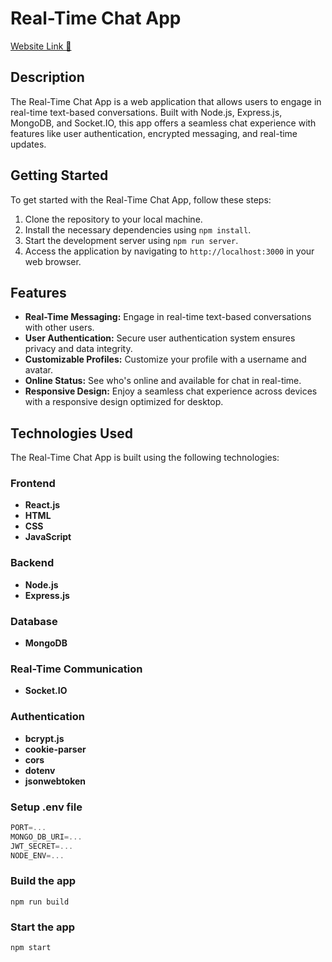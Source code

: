 # Real-Time Chat App

[Website Link 🚀](https://mern-chat-app-master-prod.onrender.com)

## Description

The Real-Time Chat App is a web application that allows users to engage in real-time text-based conversations. Built with Node.js, Express.js, MongoDB, and Socket.IO, this app offers a seamless chat experience with features like user authentication, encrypted messaging, and real-time updates.

## Getting Started

To get started with the Real-Time Chat App, follow these steps:

1. Clone the repository to your local machine.
2. Install the necessary dependencies using `npm install`.
3. Start the development server using `npm run server`.
4. Access the application by navigating to `http://localhost:3000` in your web browser.

## Features

- **Real-Time Messaging:** Engage in real-time text-based conversations with other users.
- **User Authentication:** Secure user authentication system ensures privacy and data integrity.
- **Customizable Profiles:** Customize your profile with a username and avatar.
- **Online Status:** See who's online and available for chat in real-time.
- **Responsive Design:** Enjoy a seamless chat experience across devices with a responsive design optimized for desktop.

## Technologies Used

The Real-Time Chat App is built using the following technologies:

### Frontend
- **React.js**
- **HTML**
- **CSS**
- **JavaScript**

### Backend
- **Node.js**
- **Express.js**

### Database
- **MongoDB**

### Real-Time Communication
- **Socket.IO**

### Authentication
- **bcrypt.js**
- **cookie-parser**
- **cors**
- **dotenv**
- **jsonwebtoken**

### Setup .env file

```js
PORT=...
MONGO_DB_URI=...
JWT_SECRET=...
NODE_ENV=...
```

### Build the app

```shell
npm run build
```

### Start the app

```shell
npm start
```
